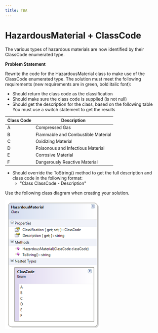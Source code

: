 ```yaml
---
title: TBA
---
```

# HazardousMaterial + ClassCode

The various types of hazardous materials are now identified by their ClassCode enumerated type.

**Problem Statement**

Rewrite the code for the HazardousMaterial class to make use of the ClassCode enumerated type. The solution must meet the following requirements (new requirements are in green, bold italic font):

* Should return the class code as the classification
* Should make sure the class code is supplied (is not null)
* Should get the description for the class, based on the following table
  You must use a switch statement to get the results

Class Code | Description
-----------|-----------------------------------
A          | Compressed Gas
B          | Flammable and Combustible Material
C          | Oxidizing Material
D          | Poisonous and Infectious Material
E          | Corrosive Material
F          | Dangerously Reactive Material

* Should override the ToString() method to get the full description and class code in the following format:
  * "Class ClassCode - Description"

Use the following class diagram when creating your solution.
 
![](./I-HazardousMaterial.png)
